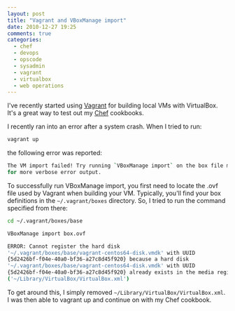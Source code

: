 ```yaml
---
layout: post
title: "Vagrant and VBoxManage import"
date: 2010-12-27 19:25
comments: true
categories:
  - chef
  - devops
  - opscode
  - sysadmin
  - vagrant
  - virtualbox
  - web operations
---
```

I've recently started using [Vagrant](http://vagrantup.com/) for building local VMs with VirtualBox. It's a great way to test out my [Chef](http://www.opscode.com/chef) cookbooks.

I recently ran into an error after a system crash. When I tried to run:

``` bash
vagrant up
```

the following error was reported:

``` bash
The VM import failed! Try running `VBoxManage import` on the box file manually 
for more verbose error output.
```

To successfully run VBoxManage import, you first need to locate the .ovf file used by Vagrant when building your VM. Typically, you'll find your box definitions in the `~/.vagrant/boxes` directory. So, I tried to run the command specified from there:

``` bash
cd ~/.vagrant/boxes/base

VBoxManage import box.ovf

ERROR: Cannot register the hard disk 
'~/.vagrant/boxes/base/vagrant-centos64-disk.vmdk' with UUID
{5d2426bf-f04e-40a0-bf36-a27c8d45f920} because a hard disk
'~/.vagrant/boxes/base/vagrant-centos64-disk.vmdk' with UUID
{5d2426bf-f04e-40a0-bf36-a27c8d45f920} already exists in the media registry
('~/Library/VirtualBox/VirtualBox.xml')
```

To get around this, I simply removed `~/Library/VirtualBox/VirtualBox.xml`. I was then able to vagrant up and continue on with my Chef cookbook.